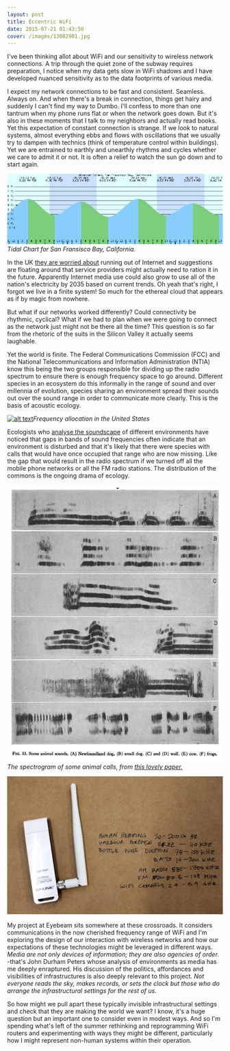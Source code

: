 ```yaml
---
layout: post
title: Eccentric WiFi
date: 2015-07-21 01:43:50
cover: /images/13082901.jpg
---
```


I've been thinking allot about WiFi and our sensitivity to wireless network connections. A trip through the quiet zone of the subway requires preparation, I notice when
my data gets slow in WiFi shadows and I have developed nuanced sensitivity as to the data footprints of various media.

I expect my network connections to be fast and consistent. Seamless. Always on. And when there's a break in connection, things get hairy and suddenly I can't find my way to Dumbo. I'll confess to more than one tantrum when my phone runs flat or when the network goes down. But it's also in these moments that I talk to my neighbors and actually read books. Yet this expectation of constant connection is strange. If we look to natural systems, almost everything ebbs and flows with oscillations that we usually try to dampen with technics (think of temperature control within buildings). Yet we are entrained to earthly and unearthly rhythms and cycles whether we care to admit it or not. It is often a relief to watch the sun go down and to start again.

<img src="https://github.com/eccentricengineering/eccentricengineering.github.io/blob/master/images/work1/tidalChart.png?raw=true" alt="alt text" width="600px">  _Tidal Chart for San Fransisco Bay, California._

In the UK [they are worried about](https://www.newscientist.com/article/dn27536-the-internet-is-running-out-of-room-but-we-can-save-it/) running out of Internet and suggestions are floating around that service providers might actually need to ration it in the future. Apparently Internet media use could also grow to use all of the nation's electricity by 2035 based on current trends. Oh yeah that's right, I forgot we live in a finite system! So much for the ethereal cloud that appears as if by magic from nowhere.

But what if our networks worked differently? Could connectivity be rhythmic, cyclical? What if we had to plan
when we were going to connect as the network just might not be there all the time? This question is so far from the rhetoric of the suits in the Silicon Valley it actually seems laughable.

Yet the world is finite. The Federal Communications Commission (FCC) and the National Telecommunications and Information Administration (NTIA) know this being the two groups responsible for dividing up the radio spectrum to ensure there is enough frequency space to go around. Different species in an ecosystem do this informally in the range of sound and over millennia of evolution, species sharing an environment spread their sounds out over the sound range in order to communicate more clearly. This is the basis of acoustic ecology.  

[<img src="https://github.com/eccentricengineering/eccentricengineering.github.io/blob/master/images/work1/spectrum.jpg?raw=true" alt="alt text" width="600px">](http://www.ntia.doc.gov/page/2011/united-states-frequency-allocation-chart)_Frequency allocation in the United States_

Ecologists who [analyse the soundscape](https://en.wikipedia.org/wiki/Soundscape_ecology) of different environments have noticed that gaps in bands of sound frequencies often indicate that an environment is disturbed and that it's likely that there were species with calls that would have once occupied that range who are now missing. Like the gap that would result in the radio spectrum if we turned off all the mobile phone networks or all the FM radio stations. The distribution of the commons is the ongoing drama of ecology.

<img src="https://github.com/eccentricengineering/eccentricengineering.github.io/blob/master/images/work1/spectogram.jpg?raw=true" alt="alt text" width="600px"> _The spectrogram of some animal calls, from  [this lovely paper.](http://scitation.aip.org.wwwproxy0.library.unsw.edu.au/docserver/fulltext/asa/journal/jasa/18/1/1.1916342.pdf?expires=1440103316&id=id&accname=2102710&checksum=EA08B894887C7BDDF00AF008BD09D84C)_

<img src="https://github.com/eccentricengineering/eccentricengineering.github.io/blob/master/images/work1/frequencies.jpg?raw=true" alt="alt text" width="600px">  

My project at Eyebeam sits somewhere at these crossroads. It considers communications in the now cherished frequency range of WiFi and I'm exploring the design of our interaction with wireless networks and how our expectations of these technologies might be leveraged in different ways. _Media are not only devices of information; they are also agencies of order._ -that's John Durham Peters whose analysis of environments as media has me deeply enraptured. His discussion of the politics, affordances and visibilities of infrastructures is also deeply relevant to this project. _Not everyone reads the sky, makes records, or sets the clock but those who do arrange the infrastructural settings for the rest of us._  

So how might we pull apart these typically invisible infrastructural settings and check that they are making the world we want? I know, it's a huge question but an important one to consider even in modest ways. And so I'm spending what's left of the summer rethinking and reprogramming WiFi routers and experimenting with ways they might be different, particularly how I might represent non-human systems within their operation.
